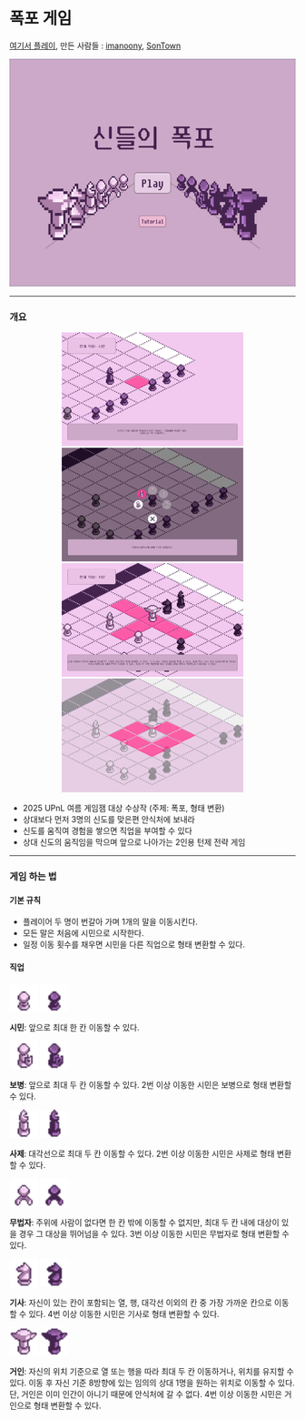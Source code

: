 # 폭포 게임
[여기서 플레이](https://anoony22.itch.io/waterfall), 
만든 사람들 : [imanoony](https://github.com/imanoony), [SonTown](https://github.com/SonTown)

<p align="center">
    <img src="./images/screenshot1.png" height=400/>
</p>

---

### 개요

<p align="center">
    <img src="./images/screenshot3.png" height=200/>
    <img src="./images/screenshot2.png" height=200/>
    <img src="./images/screenshot4.png" height=200/>
    <img src="./images/screenshot5.png" height=200/>
</p>

- 2025 UPnL 여름 게임잼 대상 수상작 (주제: 폭포, 형태 변환)
- 상대보다 먼저 3명의 신도를 맞은편 안식처에 보내라
- 신도를 움직여 경험을 쌓으면 직업을 부여할 수 있다
- 상대 신도의 움직임을 막으며 앞으로 나아가는 2인용 턴제 전략 게임

---

### 게임 하는 법

#### 기본 규칙

- 플레이어 두 명이 번갈아 가며 1개의 말을 이동시킨다.
- 모든 말은 처음에 시민으로 시작한다. 
- 일정 이동 횟수를 채우면 시민을 다른 직업으로 형태 변환할 수 있다.

#### 직업

<p align="left">
    <img src="./images/P1.png" height=50/> 
    <img src="./images/P2.png" height=50/>
</p>

**시민**: 앞으로 최대 한 칸 이동할 수 있다.

<p align="left">
    <img src="./images/A1.png" height=50/> 
    <img src="./images/A2.png" height=50/>
</p>

**보병**: 앞으로 최대 두 칸 이동할 수 있다. 2번 이상 이동한 시민은 보병으로 형태 변환할 수 있다.

<p align="left">
    <img src="./images/B1.png" height=50/> 
    <img src="./images/B2.png" height=50/>
</p>

**사제**: 대각선으로 최대 두 칸 이동할 수 있다. 2번 이상 이동한 시민은 사제로 형태 변환할 수 있다.

<p align="left">
    <img src="./images/J1.png" height=50/> 
    <img src="./images/J2.png" height=50/>
</p>

**무법자**: 주위에 사람이 없다면 한 칸 밖에 이동할 수 없지만, 최대 두 칸 내에 대상이 있을 경우 그 대상을 뛰어넘을 수 있다. 3번 이상 이동한 시민은 무법자로 형태 변환할 수 있다.

<p align="left">
    <img src="./images/K1.png" height=50/> 
    <img src="./images/K2.png" height=50/>
</p>

**기사**: 자신이 있는 칸이 포함되는 열, 행, 대각선 이외의 칸 중 가장 가까운 칸으로 이동할 수 있다. 4번 이상 이동한 시민은 기사로 형태 변환할 수 있다.

<p align="left">
    <img src="./images/G1.png" height=50/> 
    <img src="./images/G2.png" height=50/>
</p>

**거인**: 자신의 위치 기준으로 열 또는 행을 따라 최대 두 칸 이동하거나, 위치를 유지할 수 있다. 이동 후 자신 기준 8방향에 있는 임의의 상대 1명을 원하는 위치로 이동할 수 있다. 단, 거인은 이미 인간이 아니기 때문에 안식처에 갈 수 없다. 4번 이상 이동한 시민은 거인으로 형태 변환할 수 있다.
